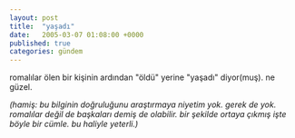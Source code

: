 ```yaml
---
layout: post
title:  "yaşadı"
date:   2005-03-07 01:08:00 +0000
published: true
categories: gündem
---
```


romalılar ölen bir kişinin ardından "öldü" yerine "yaşadı" diyor(muş).
ne güzel.

_(hamiş: bu bilginin doğruluğunu araştırmaya niyetim yok. gerek de yok. romalılar değil de başkaları demiş de olabilir. bir şekilde ortaya çıkmış işte böyle bir cümle. bu haliyle yeterli.)_
